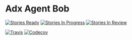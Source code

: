 # Adx Agent Bob
[![Stories Ready](https://img.shields.io/waffle/label/ranf/adx-bob/ready.svg)](http://waffle.io/ranf/adx-bob)
[![Stories In Progress](https://img.shields.io/waffle/label/ranf/adx-bob/in%20progress.svg)](http://waffle.io/ranf/adx-bob)
[![Stories In Review](https://img.shields.io/waffle/label/ranf/adx-bob/to%20review.svg)](http://waffle.io/ranf/adx-bob)

[![Travis](https://img.shields.io/travis/ranf/adx-bob.svg)](https://travis-ci.org/ranf/adx-bob)
[![Codecov](https://img.shields.io/codecov/c/github/ranf/adx-bob.svg)](https://codecov.io/github/ranf/adx-bob)
